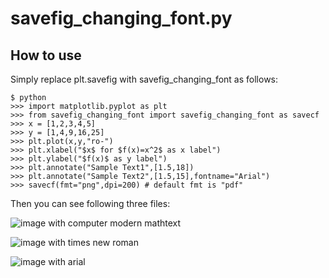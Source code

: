 # savefig_changing_font.py

## How to use

Simply replace plt.savefig with savefig_changing_font as follows:

    $ python
    >>> import matplotlib.pyplot as plt
    >>> from savefig_changing_font import savefig_changing_font as savecf
    >>> x = [1,2,3,4,5]
    >>> y = [1,4,9,16,25]
    >>> plt.plot(x,y,"ro-")
    >>> plt.xlabel("$x$ for $f(x)=x^2$ as x label")
    >>> plt.ylabel("$f(x)$ as y label")
    >>> plt.annotate("Sample Text1",[1.5,18])
    >>> plt.annotate("Sample Text2",[1.5,15],fontname="Arial")
    >>> savecf(fmt="png",dpi=200) # default fmt is "pdf"

 Then you can see following three files:

![image with computer modern mathtext](https://github.com/ehki/savefig-changing-font/blob/master/example/out_cm.png?raw=true "out_cm.png")

![image with times new roman](https://github.com/ehki/savefig-changing-font/blob/master/example/out_times.png?raw=true "out_times.png")

![image with arial](https://github.com/ehki/savefig-changing-font/blob/master/example/out_arial.png?raw=true "out_arial.png")
